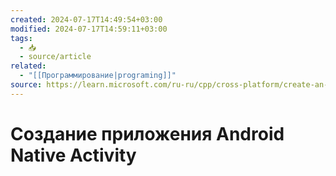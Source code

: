 ```yaml
---
created: 2024-07-17T14:49:54+03:00
modified: 2024-07-17T14:59:11+03:00
tags:
  - 📥
  - source/article
related:
  - "[[Программирование|programing]]"
source: https://learn.microsoft.com/ru-ru/cpp/cross-platform/create-an-android-native-activity-app?view=msvc-170
---
```


# Создание приложения Android Native Activity

